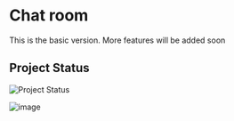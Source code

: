 # Chat room
This is the basic version.
More features will be added soon


## Project Status
![Project Status](https://img.shields.io/badge/Status-Ongoing-brightgreen)

![image](https://github.com/A-AnilKumar/chat_room/assets/88523468/2dbf8b4d-bb86-4f7c-96cd-001d486bb5db)

